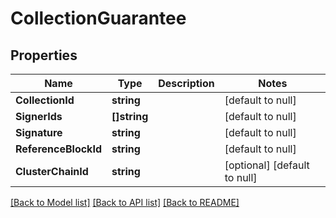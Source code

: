 # CollectionGuarantee

## Properties
Name | Type | Description | Notes
------------ | ------------- | ------------- | -------------
**CollectionId** | **string** |  | [default to null]
**SignerIds** | **[]string** |  | [default to null]
**Signature** | **string** |  | [default to null]
**ReferenceBlockId** | **string** |  | [default to null]
**ClusterChainId** | **string** |  | [optional] [default to null]

[[Back to Model list]](../README.md#documentation-for-models) [[Back to API list]](../README.md#documentation-for-api-endpoints) [[Back to README]](../README.md)

